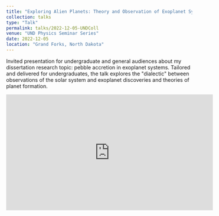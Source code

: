 ```yaml
---
title: "Exploring Alien Planets: Theory and Observation of Exoplanet Systems"
collection: talks
type: "Talk"
permalink: talks/2022-12-05-UNDColl
venue: "UND Physics Seminar Series"
date: 2022-12-05
location: "Grand Forks, North Dakota"
---
```


Invited presentation for undergraduate and general audiences about my dissertation research topic: pebble accretion in exoplanet systems. Tailored and delivered for undergraduates, the talk explores the "dialectic" between observations of the solar system and exoplanet discoveries and theories of planet formation.

<iframe title='Embedded Media titled: McCloat - Exoplanet Physics Presentation Dec 5 2022' width="560"  height="315"  src="https://und.yuja.com/V/Video?v=6448655&node=28512541&a=103675742&preload=false" frameborder="0" webkitallowfullscreen mozallowfullscreen allowfullscreen loading="lazy"></iframe>